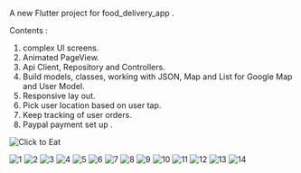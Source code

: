 

A new Flutter project for food_delivery_app .

Contents :
1. complex Ul screens.
2. Animated PageView.
3. Api Client, Repository and Controllers.
4. Build models, classes, working with JSON, Map and List for Google Map and User Model.
5. Responsive lay out.
6. Pick user location based on user tap.
7. Keep tracking of user orders.
8. Paypal payment set up .


![Click to Eat](https://user-images.githubusercontent.com/85794958/205644722-95fa33d7-5aec-4b58-a51a-1ea281f15dfa.gif)


![1](https://user-images.githubusercontent.com/85794958/172360723-bf0bcffc-408b-4877-a2bb-20c61503e592.png)
![2](https://user-images.githubusercontent.com/85794958/172360741-e550ddbe-5262-4121-b599-0bd4216dd2e6.png)
![3](https://user-images.githubusercontent.com/85794958/172360757-8ef10f1f-f41c-4c2d-91cc-7ed5531b85ca.png)
![4](https://user-images.githubusercontent.com/85794958/172360770-ccdcf0ec-c9d7-4019-8fd7-35ab6cbf1840.png)
![5](https://user-images.githubusercontent.com/85794958/172360778-4a333dc5-515a-433f-b95a-f5db3e08c175.png)
![6](https://user-images.githubusercontent.com/85794958/172360798-26e31234-c9b5-4a2d-a53f-db3e1491073f.png)
![7](https://user-images.githubusercontent.com/85794958/172360841-a2833d67-3cb9-44fd-aad8-2152ab256ef7.png)
![8](https://user-images.githubusercontent.com/85794958/172360845-94ff1cfa-5bf1-4c30-8551-ac9c0de50dea.png)
![9](https://user-images.githubusercontent.com/85794958/172360852-2eb573a8-112e-4fa3-add5-9dbf80cf1c19.png)
![10](https://user-images.githubusercontent.com/85794958/172360857-222cf8e9-0363-4b55-868d-a3d2cb84cbfa.png)
![11](https://user-images.githubusercontent.com/85794958/172360867-2e7f90c5-6fa2-4105-800e-45fc50d17b94.png)
![12](https://user-images.githubusercontent.com/85794958/172360878-e335b531-a9ad-4008-aa5d-a0f0c5b4607e.png)
![13](https://user-images.githubusercontent.com/85794958/172360890-18269cdf-0959-4d98-87e6-5164658cfda0.png)
![14](https://user-images.githubusercontent.com/85794958/172360897-8c82fb7d-402e-41ab-8057-e37c9cb197bc.png)


